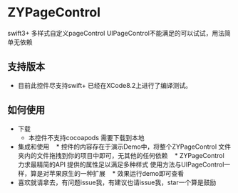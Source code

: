 # ZYPageControl
swift3+  多样式自定义pageControl   UIPageControl不能满足的可以试试，用法简单无依赖
## 支持版本
* 目前此控件尽支持swift+ 已经在XCode8.2上进行了编译测试。
## 如何使用
* 下载
    * 本控件不支持cocoapods 需要下载到本地
* 集成和使用
    * 控件的内容存在于演示Demo中，将整个ZYPageControl 文件夹内的文件拖拽到你的项目中即可，无其他的任何依赖
    * ZYPageControl 力求最精简的API 提供的属性足以满足多种样式 使用方法与UIPageControl一样，算是对苹果原生的一种扩展
    * 效果运行demo即可查看
* 喜欢就请拿去，有问题issue我，有建议也请issue我，star一个算是鼓励
